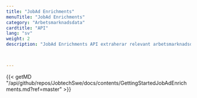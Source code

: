 ```yaml
---
title: "JobAd Enrichments"
menuTitle: "JobAd Enrichments"
category: "Arbetsmarknadsdata"
cardtitle: "API"
lang: "sv"
weight: 2
description: "JobAd Enrichments API extraherar relevant arbetsmarknadsdata från platsannonstexter, vilket gör det möjligt att automatiskt se vad arbetsgivarna behöver eller efterfrågar hos arbetssökande."


  
---
```



{{< getMD "/api/github/repos/JobtechSwe/docs/contents/GettingStartedJobAdEnrichments.md?ref=master" >}}


